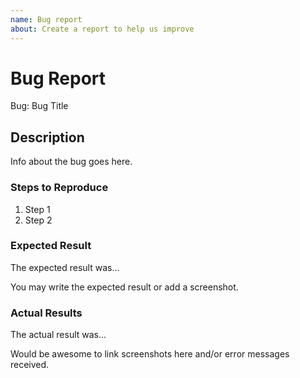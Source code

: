```yaml
---
name: Bug report
about: Create a report to help us improve
---
```


<!-- Please search existing issues to avoid creating duplicates. -->

# Bug Report

Bug: Bug Title

## Description

Info about the bug goes here.

### Steps to Reproduce

1. Step 1
2. Step 2

### Expected Result

The expected result was...

You may write the expected result or add a screenshot.

### Actual Results

The actual result was...

Would be awesome to link screenshots here and/or error messages received.